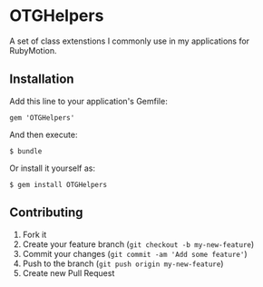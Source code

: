 # OTGHelpers

A set of class extenstions I commonly use in my applications for RubyMotion.

## Installation

Add this line to your application's Gemfile:

    gem 'OTGHelpers'

And then execute:

    $ bundle

Or install it yourself as:

    $ gem install OTGHelpers

## Contributing

1. Fork it
2. Create your feature branch (`git checkout -b my-new-feature`)
3. Commit your changes (`git commit -am 'Add some feature'`)
4. Push to the branch (`git push origin my-new-feature`)
5. Create new Pull Request
